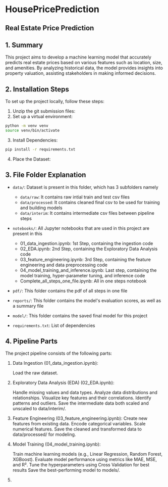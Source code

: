 # HousePricePrediction

## Real Estate Price Prediction

## 1. Summary

This project aims to develop a machine learning model that accurately predicts real estate prices based on various features such as location, size, and amenities. By analyzing historical data, the model provides insights into property valuation, assisting stakeholders in making informed decisions.

## 2. Installation Steps

To set up the project locally, follow these steps:

1. Unzip the git submission files:
2. Set up a virtual environment:

```bash
python -m venv venv
source venv/bin/activate
```

3. Install Dependencies:

```bash
pip install -r requirements.txt
```

4. Place the Dataset:

## 3. File Folder Explanation

- `data/`: Dataset is present in this folder, which has 3 subfolders namely

  - `data/raw`: It contains raw intial train and test csv files
  - `data/processed`: It contains cleaned final csv to be used for training and building models
  - `data/interim`: It contains intermediate csv files between pipeline steps

- `notebooks/`: All Jupyter notebooks that are used in this project are present in this

  - 01_data_ingestion.ipynb: 1st Step, containing the ingestion code
  - 02_EDA.ipynb: 2nd Step, containing the Exploratory Data Analysis code
  - 03_feature_engineering.ipynb: 3rd Step, containing the feature engineering and data preprocessing code
  - 04_model_training_and_inference.ipynb: Last step, containing the model training, hyper-parameter tuning, and inference code
  - Complete_all_steps_one_file.ipynb: All in one steps notebook

- `pdf/`: This folder contains the pdf of all steps in one file
- `reports/`: This folder contains the model's evaluation scores, as well as a summary file
- `model/`: This folder contains the saved final model for this project
- `requirements.txt`: List of dependencies

## 4. Pipeline Parts

The project pipeline consists of the following parts:

1. Data Ingestion (01_data_ingestion.ipynb):

   Load the raw dataset.

2. Exploratory Data Analysis (EDA) (02_EDA.ipynb):

   Handle missing values and data types.
   Analyze data distributions and relationships.
   Visualize key features and their correlations.
   Identify patterns and outliers.
   Save the intermediate data both scaled and unscaled to data/interim/.

3. Feature Engineering (03_feature_engineering.ipynb):
   Create new features from existing data.
   Encode categorical variables.
   Scale numerical features.
   Save the cleaned and transformed data to data/processed/ for modeling.

4. Model Training (04_model_training.ipynb):

   Train machine learning models (e.g., Linear Regression, Random Forest, XGBoost).
   Evaluate model performance using metrics like MAE, MSE, and R².
   Tune the hyperparameters using Cross Validation for best results
   Save the best-performing model to models/.

5.
